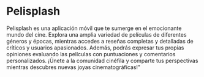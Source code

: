 # Pelisplash
Pelisplash es una aplicación móvil que te sumerge en el emocionante mundo del cine. Explora una amplia variedad de películas de diferentes géneros y épocas, mientras accedes a reseñas completas y detalladas de críticos y usuarios apasionados. Además, podrás expresar tus propias opiniones evaluando las películas con puntuaciones y comentarios personalizados. ¡Únete a la comunidad cinéfila y comparte tus perspectivas mientras descubres nuevas joyas cinematográficas!"
